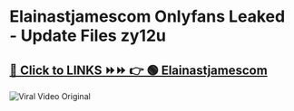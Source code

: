 
 # Elainastjamescom Onlyfans Leaked - Update Files zy12u

## <h2><a href="https://clipsfans.com/Elainastjamescom&ref=git">🔗 Click to LINKS ⏩⏩ 👉 🟢 Elainastjamescom </a></h2>

<a href="https://clipsfans.com/Elainastjamescom&ref=git" rel="nofollow" data-target="animated-image.originalLink"><img src="https://i.ibb.co.com/xMMVF88/686577567.gif" alt="Viral Video Original" style="max-width: 100%; display: inline-block;" data-target="animated-image.originalImage"></a>

